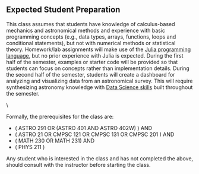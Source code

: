 ## Expected Student Preparation

This class assumes that students have knowledge of calculus-based mechanics and astronomical methods and experience with basic programming concepts (e.g., data types, arrays, functions, loops and conditional statements), but not with numerical methods or statistical theory.   Homework/lab assignments will make use of the [Julia programming language](https://julialang.org/), but no prior experience with Julia is expected.  During the first half of the semester, examples or starter code will be provided so that students can focus on concepts rather than implementation details.  During the second half of the semester, students will create a dashboard for analyzing and visualizing data from an astronomical survey.  This will require synthesizing astronomy knowledge with [Data Science skills](https://nap.nationalacademies.org/catalog/25104/data-science-for-undergraduates-opportunities-and-options) built throughout the semester.  

\\

Formally, the prerequisites for the class are:
- ( ASTRO 291 OR (ASTRO 401 AND ASTRO 402W) ) AND
- ( ASTRO 21 OR CMPSC 121 OR CMPSC 131 OR CMPSC 201 ) AND
- ( MATH 230 OR MATH 231) AND
- ( PHYS 211 )

Any student who is interested in the class and has not completed the above, should consult with the instructor before starting the class.  
